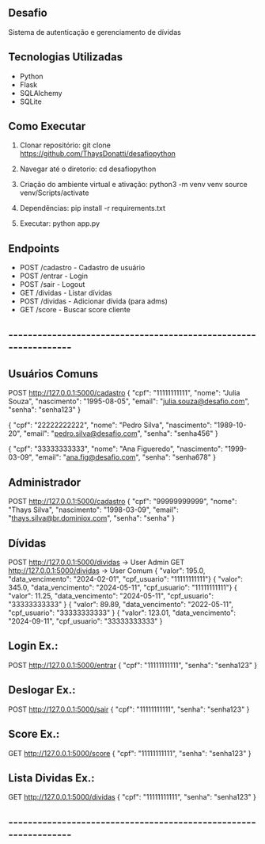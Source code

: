 ## Desafio 
Sistema de autenticação e gerenciamento de dívidas

## Tecnologias Utilizadas
- Python
- Flask
- SQLAlchemy
- SQLite

## Como Executar

1. Clonar repositório:
    git clone https://github.com/ThaysDonatti/desafiopython

2. Navegar até o diretorio:
    cd desafiopython

3. Criação do ambiente virtual e ativação:
    python3 -m venv venv
    source venv/Scripts/activate

4. Dependências:
    pip install -r requirements.txt

5. Executar:
    python app.py

## Endpoints
- POST /cadastro - Cadastro de usuário
- POST /entrar - Login
- POST /sair - Logout
- GET /dividas - Listar dívidas
- POST /dividas - Adicionar dívida (para adms)
- GET /score - Buscar score cliente

## ----------------------------------------------------------------
## Usuários Comuns
POST http://127.0.0.1:5000/cadastro
{
    "cpf": "11111111111",
    "nome": "Julia Souza",
    "nascimento": "1995-08-05",
    "email": "julia.souza@desafio.com",
    "senha": "senha123"
}

{
    "cpf": "22222222222",
    "nome": "Pedro Silva",
    "nascimento": "1989-10-20",
    "email": "pedro.silva@desafio.com",
    "senha": "senha456"
}

{
    "cpf": "33333333333",
    "nome": "Ana Figueredo",
    "nascimento": "1999-03-09",
    "email": "ana.fig@desafio.com",
    "senha": "senha678"
}


## Administrador
POST http://127.0.0.1:5000/cadastro
{
  "cpf": "99999999999",
  "nome": "Thays Silva",
  "nascimento": "1998-03-09",
  "email": "thays.silva@br.dominiox.com",
  "senha": "senha"
}

## Dívidas
POST http://127.0.0.1:5000/dividas -> User Admin
GET http://127.0.0.1:5000/dividas  -> User Comum
{ "valor": 195.0, "data_vencimento": "2024-02-01", "cpf_usuario": "11111111111"}
{ "valor": 345.0, "data_vencimento": "2024-05-11", "cpf_usuario": "11111111111"}
{ "valor": 11.25, "data_vencimento": "2024-05-11", "cpf_usuario": "33333333333" }
{ "valor": 89.89, "data_vencimento": "2022-05-11", "cpf_usuario": "33333333333" }
{ "valor": 123.01, "data_vencimento": "2024-09-11", "cpf_usuario": "33333333333" }

## Login Ex.:
POST http://127.0.0.1:5000/entrar
{
  "cpf": "11111111111",
  "senha": "senha123"
}

## Deslogar Ex.:
POST http://127.0.0.1:5000/sair
{
  "cpf": "11111111111",
  "senha": "senha123"
}

## Score Ex.:
GET http://127.0.0.1:5000/score
{
  "cpf": "11111111111",
  "senha": "senha123"
}

## Lista Dividas Ex.:
GET http://127.0.0.1:5000/dividas
{
  "cpf": "11111111111",
  "senha": "senha123"
}
## ----------------------------------------------------------------
